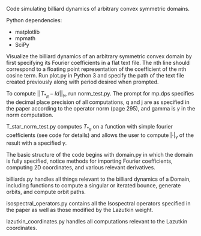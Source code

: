 Code simulating billiard dynamics of arbitrary convex symmetric domains.

Python dependencies:
 - matplotlib
 - mpmath
 - SciPy

Visualize the billiard dynamics of an arbitrary symmetric convex domain by first specifying its Fourier coefficients in a flat text file. The nth line should correspond to a floating point representation of the coefficient of the nth cosine term. Run plot.py in Python 3 and specify the path of the text file created previously along with period desired when prompted.

To compute $`||T_{*_R} - Id||_\gamma`$, run norm_test.py. The prompt for mp.dps specifies the decimal place precision of all computations, q and j are as specified in the paper according to the operator norm (page 295), and gamma is $`\gamma`$ in the norm computation.

T_star_norm_test.py computes $`T_{*_R}`$ on a function with simple fourier coefficients (see code for details) and allows the user to compute $`|\cdot|_\gamma`$ of the result with a specified $`\gamma`$.

The basic structure of the code begins with domain.py in which the domain is fully specified, notice methods for importing Fourier coefficients, computing 2D coordinates, and various relevant derivatives.

billiards.py handles all things relevant to the billiard dynamics of a Domain, including functions to compute a singular or iterated bounce, generate orbits, and compute orbit paths.

isospectral_operators.py contains all the Isospectral operators specified in the paper as well as those modified by the Lazutkin weight.

lazutkin_coordinates.py handles all computations relevant to the Lazutkin coordinates.